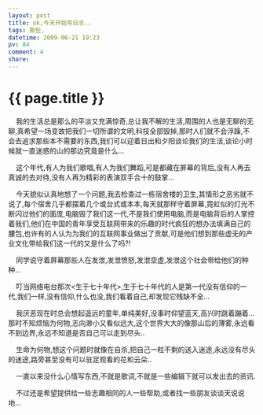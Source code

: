 ```yaml
---
layout: post
title: ok,今天开始写日志..
tags: 那些,
datetime: 2009-06-21 19:23
pv: 84
comment: 4
share: 
---
```


{{ page.title }}
================

 <p>&#160;&#160;&#160;  我的生活总是那么的平淡又充满惊奇,总让我不解的生活,周围的人也是无聊的无聊,真希望一场变故把我们一切所谓的文明,科技全部毁掉,那时人们就不会浮躁,不会去追求那些本不需要的东西,我们可以迎着日出和夕阳谈论我们的生活,谈论小时候就一直迷惑的山的那边究竟是什么...</p><p>&#160;&#160;&#160;  这个年代,有人为我们歌唱,有人为我们舞蹈,可是都藏在屏幕的背后,没有人再去真诚的去对待,没有人再为精彩的表演双手合十的鼓掌...</p><p>&#160;&#160;&#160;  今天貌似认真地想了一个问题,我去检查过一栋宿舍楼的卫生,其情形之恶劣就不说了,每个宿舍几乎都摆着几个或台式或本本,每天就那样守着屏幕,霓虹似的灯光不断闪过他们的面庞,电脑毁了我们这一代,不是我们使用电脑,而是电脑背后的人掌控着我们,他们在中国的青年享受互联网带来的乐趣的时代疯狂的想办法填满自己的腰包,也许有的人认为为我们的互联网事业做出了贡献,可是他们想到那些虚无的产业文化带给我们这一代的又是什么了吗?!</p><p>&#160;&#160;&#160;  同学说守着屏幕那些人在发泄,发泄愤怒,发泄空虚,发泄这个社会带给他们的种种...</p><p>&#160;&#160;&#160;  叮当网络电台那次&lt;生于七十年代&gt;,生于七十年代的人是第一代没有信仰的一代,我们一样,没有信仰,什么也没,我们看着自己,却发现它残缺不全...</p><p>&#160;&#160;&#160;  我厌恶现在时总会想起遥远的童年,单纯美好,没事时仰望蓝天,高兴时跳着蹦着...那时不知烦恼为何物,志向渺小又看似远大,这个世界大大的像那山后的薄雾,永远看不到边界,永远不知道是否自己可以走到尽头..</p><p>&#160;&#160;&#160;  生命为何物,想这个问题时就像在自杀,把自己一粒不剩的送入迷途,永远没有尽头的迷途,路旁甚至没有可以驻足观看的花和云朵..</p><p>&#160;&#160;&#160;  一直以来没什么心情写东西,不就是歌词,不就是一些编辑下就可以发出去的资讯.</p><p>&#160;&#160;&#160;  不过还是希望提供给一些志趣相同的人一些帮助,或者找一些朋友谈谈天说说地...</p> 

